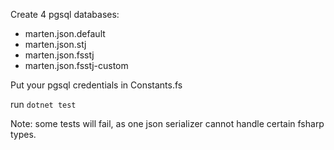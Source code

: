 Create 4 pgsql databases:
- marten.json.default
- marten.json.stj
- marten.json.fsstj
- marten.json.fsstj-custom

Put your pgsql credentials in Constants.fs

run `dotnet test`


Note: some tests will fail, as one json serializer cannot handle certain fsharp types.
